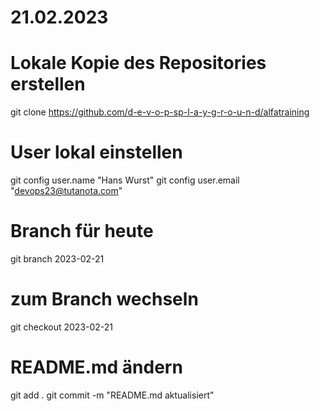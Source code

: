 # 21.02.2023

# Lokale Kopie des Repositories erstellen
git clone https://github.com/d-e-v-o-p-sp-l-a-y-g-r-o-u-n-d/alfatraining

# User lokal einstellen
git config user.name "Hans Wurst"
git config user.email "devops23@tutanota.com"

# Branch für heute
git branch 2023-02-21

# zum Branch wechseln
git checkout 2023-02-21

# README.md ändern
git add .
git commit -m "README.md aktualisiert"